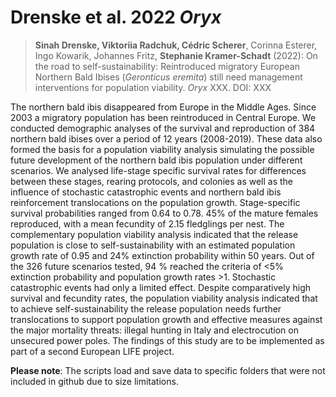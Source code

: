
# Drenske et al. 2022 *Oryx*

<!-- badges: start -->
<!-- badges: end -->

> **Sinah Drenske, Viktoriia Radchuk, Cédric Scherer**, Corinna Esterer, Ingo Kowarik, Johannes Fritz, **Stephanie Kramer-Schadt** (2022): On the road to self-sustainability: Reintroduced migratory European Northern Bald Ibises (*Geronticus eremita*) still need management interventions for population viability. *Oryx* XXX. DOI: XXX

The northern bald ibis disappeared from Europe in the Middle Ages. Since 2003 a migratory population has been reintroduced in Central Europe. We conducted demographic analyses of the survival and reproduction of 384 northern bald ibises over a period of 12 years (2008-2019). These data also formed the basis for a population viability analysis simulating the possible future development of the northern bald ibis population under different scenarios. We analysed life-stage specific survival rates for differences between these stages, rearing protocols, and colonies as well as the influence of stochastic catastrophic events and northern bald ibis reinforcement translocations on the population growth. Stage-specific survival probabilities ranged from 0.64 to 0.78. 45% of the mature females reproduced, with a mean fecundity of 2.15 fledglings per nest. The complementary population viability analysis indicated that the release population is close to self-sustainability with an estimated population growth rate of 0.95 and 24% extinction probability within 50 years. Out of the 326 future scenarios tested, 94 % reached the criteria of <5% extinction probability and population growth rates >1. Stochastic catastrophic events had only a limited effect. Despite comparatively high survival and fecundity rates, the population viability analysis indicated that to achieve self-sustainability the release population needs further translocations to support population growth and effective measures against the major mortality threats: illegal hunting in Italy and electrocution on unsecured power poles. The findings of this study are to be implemented as part of a second European LIFE project.

**Please note**: The scripts load and save data to specific folders that were not included in github due to size limitations.
